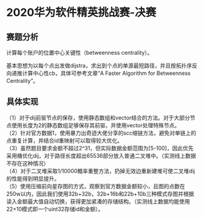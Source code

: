 # 2020华为软件精英挑战赛-决赛


## 赛题分析
计算每个账户的位置中心关键性（betweenness centrality）。

基本思想为以每个点出发做dijstra，求出到个点的单源最短路径，并且按拓扑序反向递推计算中心性cb，具体可参考文章“A Faster Algorithm for Betweenness Centrality”。


## 具体实现
（1）对于dij前驱节点的保存，使用静态数组和vector结合的方法。对于大部分节点使用长度为2的静态数组足够保存其前驱，并使用vector处理特殊节点。<br>
（2）针对官方数据1，使用暴力出奇迹大佬分享的scc缩链方法，避免对单链上的点重复计算，并结合id重映射可以取得较大优化。<br>
（3）虽然题目要求金额不超过2^31，但实际数据金额范围为[5-100]，因此优先采用桶优化dij，对于路径长度超出65536部分放入普通二叉堆中。（实测线上数据不存在这种情况）<br>
（4）对于二叉堆采取1/10000概率重整方法，扔掉无效边重新建堆可使二叉堆dij的性能得到明显提升。<br>
（5）使用压缩前向星存图的方式，观察到官方数据金额较小，且图的点数在250w以内，因此我们使用32b+32b，32b+16b和22b+10b三种模式存图并根据读入金额最大值自动切换，获得更加紧凑的存储结构。（实测线上数据均能使用22+10模式即一个uint32存储id和金额）。<br>